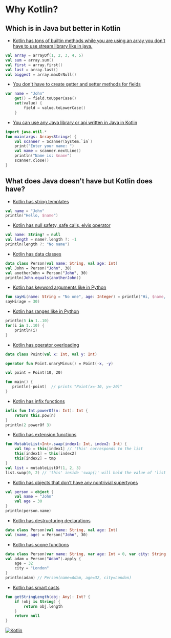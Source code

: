 # Why Kotlin?
## Which is in Java but better in Kotlin
* [Kotlin has tons of builtin methods while you are using an array you don't have to use stream library like in java.](https://kotlinlang.org/api/latest/jvm/stdlib/kotlin/-array/)
```kt
val array = arrayOf(1, 2, 3, 4, 5)
val sum = array.sum()
val first = array.first()
val last = array.last()
val biggest = array.maxOrNull()
```
* [You don't have to create getter and setter methods for fields](https://kotlinlang.org/docs/properties.html#getters-and-setters)
```kt
var name = "John"
    get() = field.toUpperCase()
    set(value) {
        field = value.toLowerCase()
    }
```
* [You can use any Java library or api written in Java in Kotlin](https://kotlinlang.org/docs/java-interop.html)
```kt
import java.util.*
fun main(args: Array<String>) {
    val scanner = Scanner(System.`in`)
    print("Enter your name: ")
    val name = scanner.nextLine()
    println("Name is: $name")
    scanner.close()
}
```

## What does Java doesn't have but Kotlin does have?
* [Kotlin has string templates](https://kotlinlang.org/docs/basic-syntax.html#string-templates)
```kt
val name = "John"
println("Hello, $name")
```
* [Kotlin has null safety, safe calls, elvis operator](https://kotlinlang.org/docs/java-interop.html#null-safety-and-platform-types)
```kt
val name: String? = null
val length = name?.length ?: -1
println(length ?: "No name")
```
* [Kotlin has data classes](https://kotlinlang.org/docs/data-classes.html)
```kt
data class Person(val name: String, val age: Int)
val John = Person("John", 30)
val anotherJohn = Person("John", 30)
println(John.equals(anotherJohn))
```
* [Kotlin has keyword arguments like in Python](https://kotlinlang.org/docs/functions.html#named-arguments)
```kt
fun sayHi(name: String = "No one", age: Integer) = println("Hi, $name, you are $age years old")
sayHi(age = 30)
``` 
* [Kotlin has ranges like in Python](https://kotlinlang.org/docs/functions.html#named-arguments)
```kt
println(5 in 1..10)
for(i in 1..10) {
    println(i)
}
```
* [Kotlin has operator overloading](https://kotlinlang.org/docs/operator-overloading.html)
```kt
data class Point(val x: Int, val y: Int)

operator fun Point.unaryMinus() = Point(-x, -y)

val point = Point(10, 20)

fun main() {
   println(-point)  // prints "Point(x=-10, y=-20)"
}
```
* [Kotlin has infix functions](https://kotlinlang.org/docs/functions.html#infix-notation)
```kt
infix fun Int.powerOf(n: Int): Int {
    return this.pow(n)
}
println(2 powerOf 3)
```
* [Kotlin has extension functions](https://kotlinlang.org/docs/extensions.html#extension-functions)
```kt
fun MutableList<Int>.swap(index1: Int, index2: Int) {
    val tmp = this[index1] // 'this' corresponds to the list
    this[index1] = this[index2]
    this[index2] = tmp
}
val list = mutableListOf(1, 2, 3)
list.swap(0, 2) // 'this' inside 'swap()' will hold the value of 'list'
```
* [Kotlin has objects that don’t have any nontrivial supertypes](https://kotlinlang.org/docs/object-declarations.html#creating-anonymous-objects-from-scratch)
```kt
val person = object {
    val name = "John"
    val age = 30
}
println(person.name)
```
* [Kotlin has destructuring declarations](https://kotlinlang.org/docs/destructuring-declarations.html)
```kt
data class Person(val name: String, val age: Int)
val (name, age) = Person("John", 30)
```
* [Kotlin has scope functions](https://kotlinlang.org/docs/scope-functions.html)
```kt
data class Person(var name: String, var age: Int = 0, var city: String = "")
val adam = Person("Adam").apply {
    age = 32
    city = "London"        
}
println(adam) // Person(name=Adam, age=32, city=London)
```
* [Kotlin has smart casts](https://kotlinlang.org/docs/typecasts.html#smart-casts)
```kt
fun getStringLength(obj: Any): Int? {
    if (obj is String) {
        return obj.length
    }
    return null
}
```
[![Kotlin](	https://kotlinlang.org/assets/images/index/banners/kotlin-1.7.0.png)](https://kotlinlang.org/docs/comparison-to-java.html)